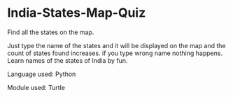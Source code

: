 # India-States-Map-Quiz
Find all the states on the map.

Just type the name of the states and it will be displayed on the map and the count of states found increases.
if you type wrong name nothing happens.
Learn names of the states of India by fun.

Language used:
Python

Module used:
Turtle

